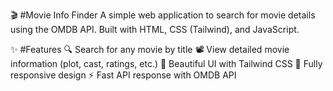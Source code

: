 🎬 #Movie Info Finder
A simple web application to search for movie details using the OMDB API. Built with HTML, CSS (Tailwind), and JavaScript.

✨ #Features
🔍 Search for any movie by title
📽️ View detailed movie information (plot, cast, ratings, etc.)
🎨 Beautiful UI with Tailwind CSS
📱 Fully responsive design
⚡ Fast API response with OMDB API
